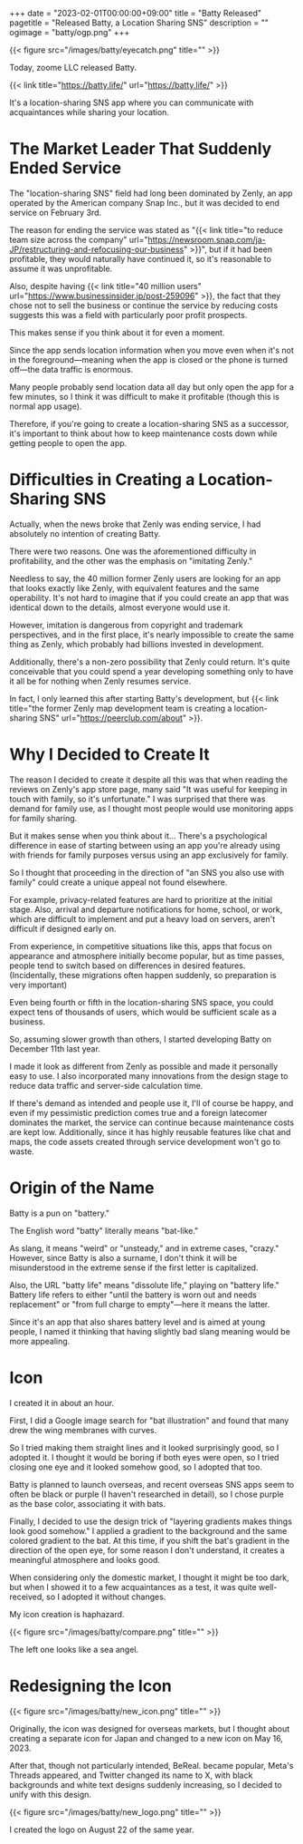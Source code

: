 +++
date = "2023-02-01T00:00:00+09:00"
title = "Batty Released"
pagetitle = "Released Batty, a Location Sharing SNS"
description = ""
ogimage = "batty/ogp.png"
+++

{{< figure src="/images/batty/eyecatch.png" title="" >}}

Today, zoome LLC released Batty.

{{< link title="https://batty.life/" url="https://batty.life/" >}}

It's a location-sharing SNS app where you can communicate with acquaintances while sharing your location.

# The Market Leader That Suddenly Ended Service

The "location-sharing SNS" field had long been dominated by Zenly, an app operated by the American company Snap Inc., but it was decided to end service on February 3rd.

The reason for ending the service was stated as "{{< link title="to reduce team size across the company" url="https://newsroom.snap.com/ja-JP/restructuring-and-refocusing-our-business" >}}", but if it had been profitable, they would naturally have continued it, so it's reasonable to assume it was unprofitable.

Also, despite having {{< link title="40 million users" url="https://www.businessinsider.jp/post-259096" >}}, the fact that they chose not to sell the business or continue the service by reducing costs suggests this was a field with particularly poor profit prospects.

This makes sense if you think about it for even a moment.

Since the app sends location information when you move even when it's not in the foreground—meaning when the app is closed or the phone is turned off—the data traffic is enormous.

Many people probably send location data all day but only open the app for a few minutes, so I think it was difficult to make it profitable (though this is normal app usage).

Therefore, if you're going to create a location-sharing SNS as a successor, it's important to think about how to keep maintenance costs down while getting people to open the app.

# Difficulties in Creating a Location-Sharing SNS

Actually, when the news broke that Zenly was ending service, I had absolutely no intention of creating Batty.

There were two reasons. One was the aforementioned difficulty in profitability, and the other was the emphasis on "imitating Zenly."

Needless to say, the 40 million former Zenly users are looking for an app that looks exactly like Zenly, with equivalent features and the same operability.
It's not hard to imagine that if you could create an app that was identical down to the details, almost everyone would use it.

However, imitation is dangerous from copyright and trademark perspectives, and in the first place, it's nearly impossible to create the same thing as Zenly, which probably had billions invested in development.

Additionally, there's a non-zero possibility that Zenly could return.
It's quite conceivable that you could spend a year developing something only to have it all be for nothing when Zenly resumes service.

In fact, I only learned this after starting Batty's development, but {{< link title="the former Zenly map development team is creating a location-sharing SNS" url="https://peerclub.com/about" >}}.

# Why I Decided to Create It

The reason I decided to create it despite all this was that when reading the reviews on Zenly's app store page, many said "It was useful for keeping in touch with family, so it's unfortunate."
I was surprised that there was demand for family use, as I thought most people would use monitoring apps for family sharing.

But it makes sense when you think about it...
There's a psychological difference in ease of starting between using an app you're already using with friends for family purposes versus using an app exclusively for family.

So I thought that proceeding in the direction of "an SNS you also use with family" could create a unique appeal not found elsewhere.

For example, privacy-related features are hard to prioritize at the initial stage.
Also, arrival and departure notifications for home, school, or work, which are difficult to implement and put a heavy load on servers, aren't difficult if designed early on.

From experience, in competitive situations like this, apps that focus on appearance and atmosphere initially become popular, but as time passes, people tend to switch based on differences in desired features.
(Incidentally, these migrations often happen suddenly, so preparation is very important)

Even being fourth or fifth in the location-sharing SNS space, you could expect tens of thousands of users, which would be sufficient scale as a business.

So, assuming slower growth than others, I started developing Batty on December 11th last year.

I made it look as different from Zenly as possible and made it personally easy to use.
I also incorporated many innovations from the design stage to reduce data traffic and server-side calculation time.

If there's demand as intended and people use it, I'll of course be happy, and even if my pessimistic prediction comes true and a foreign latecomer dominates the market, the service can continue because maintenance costs are kept low.
Additionally, since it has highly reusable features like chat and maps, the code assets created through service development won't go to waste.

# Origin of the Name

Batty is a pun on "battery."

The English word "batty" literally means "bat-like."

As slang, it means "weird" or "unsteady," and in extreme cases, "crazy."
However, since Batty is also a surname, I don't think it will be misunderstood in the extreme sense if the first letter is capitalized.

Also, the URL "batty life" means "dissolute life," playing on "battery life."
Battery life refers to either "until the battery is worn out and needs replacement" or "from full charge to empty"—here it means the latter.

Since it's an app that also shares battery level and is aimed at young people, I named it thinking that having slightly bad slang meaning would be more appealing.

# Icon

I created it in about an hour.

First, I did a Google image search for "bat illustration" and found that many drew the wing membranes with curves.

So I tried making them straight lines and it looked surprisingly good, so I adopted it. I thought it would be boring if both eyes were open, so I tried closing one eye and it looked somehow good, so I adopted that too.

Batty is planned to launch overseas, and recent overseas SNS apps seem to often be black or purple (I haven't researched in detail), so I chose purple as the base color, associating it with bats.

Finally, I decided to use the design trick of "layering gradients makes things look good somehow."
I applied a gradient to the background and the same colored gradient to the bat.
At this time, if you shift the bat's gradient in the direction of the open eye, for some reason I don't understand, it creates a meaningful atmosphere and looks good.

When considering only the domestic market, I thought it might be too dark, but when I showed it to a few acquaintances as a test, it was quite well-received, so I adopted it without changes.

My icon creation is haphazard.

{{< figure src="/images/batty/compare.png" title="" >}}

The left one looks like a sea angel.

# Redesigning the Icon

{{< figure src="/images/batty/new_icon.png" title="" >}}

Originally, the icon was designed for overseas markets, but I thought about creating a separate icon for Japan and changed to a new icon on May 16, 2023.

After that, though not particularly intended, BeReal. became popular, Meta's Threads appeared, and Twitter changed its name to X, with black backgrounds and white text designs suddenly increasing, so I decided to unify with this design.

{{< figure src="/images/batty/new_logo.png" title="" >}}

I created the logo on August 22 of the same year.